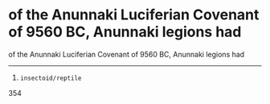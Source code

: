 # of the Anunnaki Luciferian Covenant of 9560 BC, Anunnaki legions had

of the Anunnaki Luciferian Covenant of 9560 BC, Anunnaki legions had
________________________
1.     insectoid/reptile
354